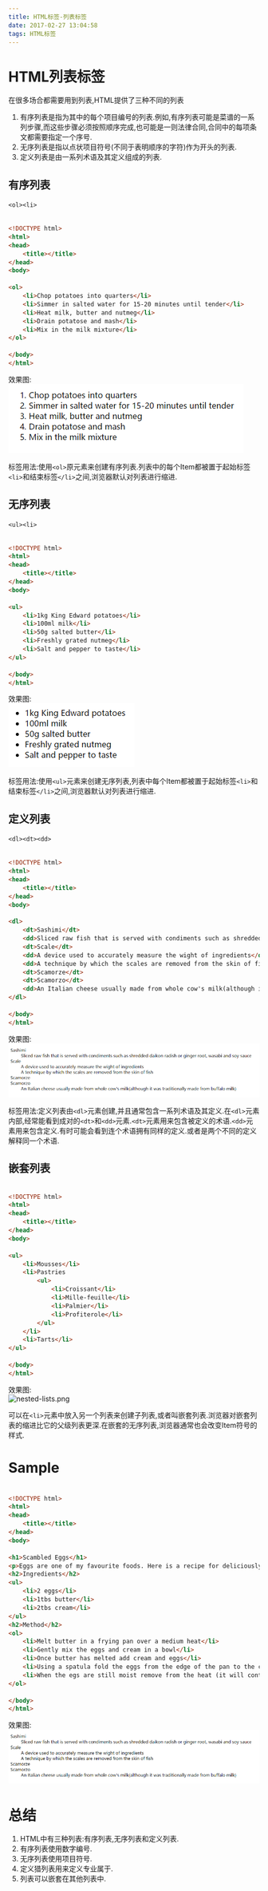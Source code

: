 ```yaml
---
title: HTML标签-列表标签
date: 2017-02-27 13:04:58
tags: HTML标签
---
```



# HTML列表标签
在很多场合都需要用到列表,HTML提供了三种不同的列表
1. 有序列表是指为其中的每个项目编号的列表.例如,有序列表可能是菜谱的一系列步骤,而这些步骤必须按照顺序完成,也可能是一则法律合同,合同中的每项条文都需要指定一个序号.
2. 无序列表是指以点状项目符号(不同于表明顺序的字符)作为开头的列表.
3. 定义列表是由一系列术语及其定义组成的列表.

<!-- more -->

## 有序列表
``<ol><li>``

``` html

<!DOCTYPE html>
<html>
<head>
    <title></title>
</head>
<body>

<ol>
    <li>Chop potatoes into quarters</li>
    <li>Simmer in salted water for 15-20 minutes until tender</li>
    <li>Heat milk, butter and nutmeg</li>
    <li>Drain potatose and mash</li>
    <li>Mix in the milk mixture</li>
</ol>

</body>
</html>

```

效果图:<br />
![ordered-lists](HTML标签-列表标签/ordered-lists.png "ordered-lists")

标签用法:使用``<ol>``原元素来创建有序列表.列表中的每个Item都被置于起始标签``<li>``和结束标签``</li>``之间,浏览器默认对列表进行缩进.

## 无序列表
``<ul><li>``

``` html

<!DOCTYPE html>
<html>
<head>
    <title></title>
</head>
<body>

<ul>
    <li>1kg King Edward potatoes</li>
    <li>100ml milk</li>
    <li>50g salted butter</li>
    <li>Freshly grated nutmeg</li>
    <li>Salt and pepper to taste</li>
</ul>

</body>
</html>

```

效果图:<br />
![unordered-lists.png](HTML标签-列表标签/unordered-lists.png "unordered-lists.png")

标签用法:使用``<ul>``元素来创建无序列表,列表中每个Item都被置于起始标签``<li>``和结束标签``</li>``之间,浏览器默认对列表进行缩进.

## 定义列表
``<dl><dt><dd>``

``` html

<!DOCTYPE html>
<html>
<head>
    <title></title>
</head>
<body>

<dl>
    <dt>Sashimi</dt>
    <dd>Sliced raw fish that is served with condiments such as shredded daikon radish or ginger root, wasabi and soy sauce</dd>
    <dt>Scale</dt>
    <dd>A device used to accurately measure the wight of ingredients</dd>
    <dd>A technique by which the scales are removed from the skin of fish</dd>
    <dt>Scamorze</dt>
    <dt>Scamorzo</dt>
    <dd>An Italian cheese usually made from whole cow's milk(although it was traditionally made from buffalo milk)</dd>
</dl>

</body>
</html>

```

效果图:<br />
![definition-lists.png](HTML标签-列表标签/definition-lists.png "definition-lists.png")

标签用法:定义列表由``<dl>``元素创建,并且通常包含一系列术语及其定义.在``<dl>``元素内部,经常能看到成对的``<dt>``和``<dd>``元素.``<dt>``元素用来包含被定义的术语.``<dd>``元素用来包含定义.有时可能会看到连个术语拥有同样的定义.或者是两个不同的定义解释同一个术语.

## 嵌套列表

``` html

<!DOCTYPE html>
<html>
<head>
    <title></title>
</head>
<body>

<ul>
    <li>Mousses</li>
    <li>Pastries
        <ul>
            <li>Croissant</li>
            <li>Mille-feuille</li>
            <li>Palmier</li>
            <li>Profiterole</li>
        </ul>
    </li>
    <li>Tarts</li>
</ul>

</body>
</html>

```

效果图:<br />
![nested-lists.png](HTML标签-列表标签/nested-lists.png "nested-lists.png")

可以在``<li>``元素中放入另一个列表来创建子列表,或者叫嵌套列表.浏览器对嵌套列表的缩进比它的父级列表更深.在嵌套的无序列表,浏览器通常也会改变Item符号的样式.

# Sample

``` html

<!DOCTYPE html>
<html>
<head>
    <title></title>
</head>
<body>

<h1>Scambled Eggs</h1>
<p>Eggs are one of my favourite foods. Here is a recipe for deliciously rich scarambled eggs.</p>
<h2>Ingredients</h2>
<ul>
    <li>2 eggs</li>
    <li>1tbs butter</li>
    <li>2tbs cream</li>
</ul>
<h2>Method</h2>
<ol>
    <li>Melt butter in a frying pan over a medium heat</li>
    <li>Gently mix the eggs and cream in a bowl</li>
    <li>Once butter has melted add cream and eggs</li>
    <li>Using a spatula fold the eggs from the edge of the pan to the center every 20 seconds (as if you are making an omelette)</li>
    <li>When the egs are still moist remove from the heat (it will continue to cook on the plate until served)</li>
</ol>

</body>
</html>

```

效果图:<br />
![definition-lists.png](HTML标签-列表标签/definition-lists.png "definition-lists.png")


# 总结
1. HTML中有三种列表:有序列表,无序列表和定义列表.
2. 有序列表使用数字编号.
3. 无序列表使用项目符号.
4. 定义猎列表用来定义专业属于.
5. 列表可以嵌套在其他列表中.